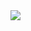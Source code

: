 <!-- # Pokemon Battle⚡🥊
<img src="https://media.giphy.com/media/AFdcYElkoNAUE/giphy.gif?cid=790b761170a24477f134b20ed2311d12338d8374490d77cf&rid=giphy.gif" width="125px">

### About
* This project was started to practice JavaScript after learning about DOM manipulation.
* I ended up also doing some CSS to rotate and 'animate' cards in player's hand (like in Hearthstone) (Values 'are hard coded' so on different resolutions game can look different).

<a href="https://html5gamedevelopment.com/hearthstone-card-effect-in-css/" target="_blank"> <img src="https://html5gamedevelopment.com/wp-content/uploads/2017/10/Hearthstone-card-effect-in-CSS-tweet-screenshot.png" width="250px"> </a>

* Game rules are simplified, I only took into account 'Strong Vs' and 'Weak Vs' from <a href="https://www.vg247.com/pokemon-go-type-chart-strength-weakness-effectiveness-counters" target="_blank">Pokemon Go Type Chart</a>.

* Pokemon types are also limited, I took card images from <a href="https://www.ebay.com/itm/254769583675?_trkparms=ispr%3D1&hash=item3b5173563b:g:r2oAAOSwutVfpBW2&amdata=enc%3AAQAGAAACkPYe5NmHp%252B2JMhMi7yxGiTJkPrKr5t53CooMSQt2orsSg3Ye8yTWgOW7pmE1t838doO7IH3BaOornLWe3ahgYQhLOQJP00MSVZpsJaF0hOH1xp9DweMDCPsRb%252BAw6EnvJ2kkbsZV9cWKGvRh0TXk7aD5dYlxEpEjA590lv1%252ByHum%252Fa0jEou6DHNj%252BrpBroL6%252BugupZbYaGap9TjmC4aRk8CHX1oiDQdVTrg0QlSFvB8Bl%252FH4UWMx5UABXl%252BK8HQX74QNEEu44rI%252BOT%252BVV5eswsqwJZOkhT2psWaY%252FMjDqQA7ZRk1Y2Z8TXkC8VCrTcU3qRJfEH7TthfSdHg6BMk27QiQ5VjA%252BHJ7U%252Fbltm4rgWGJtSxgX4xYChW3r3PXvW2Q3BDG9D8NfcE9qkNr0wNaT6aYUUK6Oqtto%252B8u2pWat4jUpFuCgosx1aIJ%252Fe%252BEYnPFFJF3TcshVpc3WulDD%252FKZCI%252Fwkeg92UrYszGc8pDg2yW1ct7SfFNdRmjwc6e051FAYRRzUY9AkYIxKSSsqprGv2YuQIF1YQKEiUDhHI%252BzprJWGUc061%252BPt9BS06Xmfc8Vdp4Pt%252F%252B0zz1Wzx%252FbpIdMDSGXqKN%252FfHFSa7ysC9U%252BGj3B0uikGl%252FwKhz1oxLjJBH3qDZq2DEVNeoCBuIYA2WJsetJ5nlwnKW3w3hccVudoxx%252BpFT2CKLnb7AdhALcUMM0gcTdTWHelvajG%252F%252FcMUMoOmuPlOShbO9iEoFfy8R9TlBssueFnDA3KPlu6az3lGs7PC9jVSkB5uoAR8r4Cfpyu3FngKXfuRaidlkNOKWGofQG2dJT2KtS32l%252BrD3qt9Axu28Wpa4WucYnuV%252FPkLo12aI%252FMJO60i876bEeeEbn4ZH1%7Campid%3APL_CLK%7Cclp%3A2334524" target="_blank">ebay</a>.

### Preview

* Play the game on my  <a href="https://codepen.io/zakrzewskib/pen/wveWQVy">Codepen</a>

* Gif made with <a href="https://www.cockos.com/licecap/" target="_blank">LICEcap</a>:
 -->
<img src="https://github.com/zakrzewskib/Pokemon-Battle/blob/master/screenshots/preview.gif">

